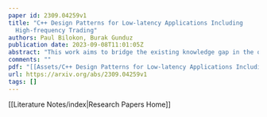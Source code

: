 ```yaml
---
paper id: 2309.04259v1
title: "C++ Design Patterns for Low-latency Applications Including
  High-frequency Trading"
authors: Paul Bilokon, Burak Gunduz
publication date: 2023-09-08T11:01:05Z
abstract: "This work aims to bridge the existing knowledge gap in the optimisation of latency-critical code, specifically focusing on high-frequency trading (HFT) systems. The research culminates in three main contributions: the creation of a Low-Latency Programming Repository, the optimisation of a market-neutral statistical arbitrage pairs trading strategy, and the implementation of the Disruptor pattern in C++. The repository serves as a practical guide and is enriched with rigorous statistical benchmarking, while the trading strategy optimisation led to substantial improvements in speed and profitability. The Disruptor pattern showcased significant performance enhancement over traditional queuing methods. Evaluation metrics include speed, cache utilisation, and statistical significance, among others. Techniques like Cache Warming and Constexpr showed the most significant gains in latency reduction. Future directions involve expanding the repository, testing the optimised trading algorithm in a live trading environment, and integrating the Disruptor pattern with the trading algorithm for comprehensive system benchmarking. The work is oriented towards academics and industry practitioners seeking to improve performance in latency-sensitive applications."
comments: ""
pdf: "[[Assets/C++ Design Patterns for Low-latency Applications Including High-frequency Trading (2309.04259v1).pdf]]"
url: https://arxiv.org/abs/2309.04259v1
tags: []
---
```

[[Literature Notes/index|Research Papers Home]]
